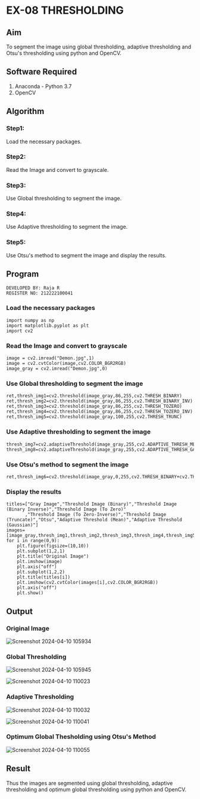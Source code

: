 # EX-08 THRESHOLDING
## Aim
To segment the image using global thresholding, adaptive thresholding and Otsu's thresholding using python and OpenCV.

## Software Required
1. Anaconda - Python 3.7
2. OpenCV

## Algorithm
### Step1:
Load the necessary packages.
### Step2:
Read the Image and convert to grayscale.
### Step3:
Use Global thresholding to segment the image.
### Step4:
Use Adaptive thresholding to segment the image.
### Step5:
Use Otsu's method to segment the image and display the results.
## Program
```
DEVELOPED BY: Raja R
REGISTER NO: 212222100041
```
### Load the necessary packages
```
import numpy as np
import matplotlib.pyplot as plt
import cv2
```
### Read the Image and convert to grayscale
```
image = cv2.imread("Demon.jpg",1)
image = cv2.cvtColor(image,cv2.COLOR_BGR2RGB)
image_gray = cv2.imread("Demon.jpg",0)
```
### Use Global thresholding to segment the image
```
ret,thresh_img1=cv2.threshold(image_gray,86,255,cv2.THRESH_BINARY)
ret,thresh_img2=cv2.threshold(image_gray,86,255,cv2.THRESH_BINARY_INV)
ret,thresh_img3=cv2.threshold(image_gray,86,255,cv2.THRESH_TOZERO)
ret,thresh_img4=cv2.threshold(image_gray,86,255,cv2.THRESH_TOZERO_INV)
ret,thresh_img5=cv2.threshold(image_gray,100,255,cv2.THRESH_TRUNC)
```
### Use Adaptive thresholding to segment the image
```
thresh_img7=cv2.adaptiveThreshold(image_gray,255,cv2.ADAPTIVE_THRESH_MEAN_C,cv2.THRESH_BINARY,11,2)
thresh_img8=cv2.adaptiveThreshold(image_gray,255,cv2.ADAPTIVE_THRESH_GAUSSIAN_C,cv2.THRESH_BINARY,11,2)
```
### Use Otsu's method to segment the image 
```
ret,thresh_img6=cv2.threshold(image_gray,0,255,cv2.THRESH_BINARY+cv2.THRESH_OTSU)
```
### Display the results
```
titles=["Gray Image","Threshold Image (Binary)","Threshold Image (Binary Inverse)","Threshold Image (To Zero)"
       ,"Threshold Image (To Zero-Inverse)","Threshold Image (Truncate)","Otsu","Adaptive Threshold (Mean)","Adaptive Threshold (Gaussian)"]
images=[image_gray,thresh_img1,thresh_img2,thresh_img3,thresh_img4,thresh_img5,thresh_img6,thresh_img7,thresh_img8]
for i in range(0,9):
    plt.figure(figsize=(10,10))
    plt.subplot(1,2,1)
    plt.title("Original Image")
    plt.imshow(image)
    plt.axis("off")
    plt.subplot(1,2,2)
    plt.title(titles[i])
    plt.imshow(cv2.cvtColor(images[i],cv2.COLOR_BGR2RGB))
    plt.axis("off")
    plt.show()
```
## Output
### Original Image
![Screenshot 2024-04-10 105934](https://github.com/Raja8334/THRESHOLDING-/assets/120719634/bd8ad8d7-d288-4f14-a767-949b52e238c0)

### Global Thresholding
![Screenshot 2024-04-10 105945](https://github.com/Raja8334/THRESHOLDING-/assets/120719634/ccd69338-4e8b-4594-adc8-a008ff1995c8)




![Screenshot 2024-04-10 110023](https://github.com/Raja8334/THRESHOLDING-/assets/120719634/ce729ced-6aa9-4ed6-91dc-94b85170ee7e)

### Adaptive Thresholding
![Screenshot 2024-04-10 110032](https://github.com/Raja8334/THRESHOLDING-/assets/120719634/933af7fd-0bc7-4299-af6b-a6b611021819)

![Screenshot 2024-04-10 110041](https://github.com/Raja8334/THRESHOLDING-/assets/120719634/dacf0054-2166-4105-a51a-ca7b25381b7e)

### Optimum Global Thesholding using Otsu's Method
![Screenshot 2024-04-10 110055](https://github.com/Raja8334/THRESHOLDING-/assets/120719634/cbaf70e2-587b-4456-9e1a-90aea05d25bc)

## Result
Thus the images are segmented using global thresholding, adaptive thresholding and optimum global thresholding using python and OpenCV.
